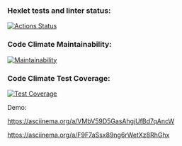 ### Hexlet tests and linter status:
[![Actions Status](https://github.com/vancomm/backend-project-lvl2/workflows/hexlet-check/badge.svg)](https://github.com/vancomm/backend-project-lvl2/actions)

### Code Climate Maintainability:
[![Maintainability](https://api.codeclimate.com/v1/badges/42c3dcb4f0c33669944d/maintainability)](https://codeclimate.com/github/vancomm/backend-project-lvl2/maintainability)

### Code Climate Test Coverage:
[![Test Coverage](https://api.codeclimate.com/v1/badges/42c3dcb4f0c33669944d/test_coverage)](https://codeclimate.com/github/vancomm/backend-project-lvl2/test_coverage)

Demo:

https://asciinema.org/a/VMbV59D5GasAhgjUfBd7qAncW

https://asciinema.org/a/F9F7aSsx89ng6rWetXz8RhGhx